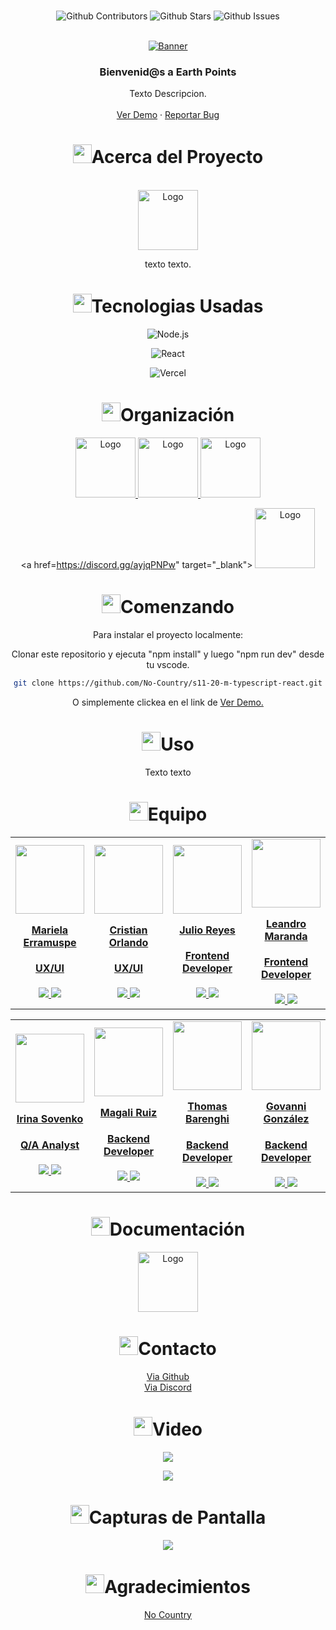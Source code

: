 <br />

<div align="center">

![Github Contributors](https://img.shields.io/github/contributors/No-Country/s11-20-m-typescript-react)
![Github Stars](https://img.shields.io/github/stars/No-Country/s11-20-m-typescript-react)
![Github Issues](https://img.shields.io/github/issues-raw/No-Country/s11-20-m-typescript-react)

<!-- PROJECT LOGO -->
<br />
<div align="center">

  <a href="No-Country/s11-20-m-typescript-react" target="_blank">
    <img src="https://previews.123rf.com/images/hollygraphic/hollygraphic1112/hollygraphic111200128/11703658-ecolog%C3%ADa-banner-con-lugar-para-el-texto.jpg" alt="Banner">
  </a>

<h3 align="center">Bienvenid@s a Earth Points</h3>

  <p align=center">
    Texto Descripcion.
    <br />
    <br />
    <a href="https://url.vercel.app/" target="_blank">Ver Demo</a>
    ·
    <a href="https://github.com/No-Country/s11-20-m-typescript-react/issues" target="_blank">Reportar Bug</a>
  </p>
</div>

<!-- ABOUT THE PROJECT -->

<h1 align="center"> 
<img src="https://media2.giphy.com/media/4ZrRpqbSaWoyZYRoCd/giphy.gif" width="30px">Acerca del Proyecto
</h1>

<br />
  <a href="No-Country/s11-20-m-typescript-react" target="_blank">
    <img src="https://i.imgur.com/QEsYqAC.png" alt="Logo" width="96" height="96">
  </a>
<br />

texto texto.

<h1 align="center"> 
<img src="https://media0.giphy.com/media/uhQuegHFqkVYuFMXMQ/giphy.gif" width="30px">Tecnologias Usadas
</h1>

![Node.js](https://img.shields.io/static/v1?style=for-the-badge&message=Node.js&color=339933&logo=Node.js&logoColor=FFFFFF&label=)

![React](https://img.shields.io/static/v1?style=for-the-badge&message=React&color=222222&logo=React&logoColor=61DAFB&label=)

![Vercel](https://img.shields.io/static/v1?style=for-the-badge&message=Vercel&color=000000&logo=Vercel&logoColor=FFFFFF&label=)


<!-- Organización -->
<h1 align="center"> 
<img src="https://media2.giphy.com/media/Lqo3UBlXeHwZDoebKX/giphy.gif" width="30px">Organización
</h1>

<a href="https://trello.com/w/espaciodetrabajo97211919/home" target="_blank">
  <img src="https://cdn.jsdelivr.net/gh/devicons/devicon/icons/trello/trello-plain-wordmark.svg" alt="Logo" width="96" height="96">
</a>

<a href="https://www.figma.com/file/Z7a8esUQcBmOfgD69aenJk/Official-Tailwind-CSS-Styles-(EarthPoints)?type=design&mode=design&t=mIj9dfQbphYj4ysy-0" target="_blank">
  <img src="https://cdn.jsdelivr.net/gh/devicons/devicon/icons/figma/figma-original.svg" alt="Logo" width="96" height="96">
</a>

<a href="https://www.nocountry.tech/" target="_blank">
  <img src="https://cdn.jsdelivr.net/gh/devicons/devicon/icons/slack/slack-original.svg" alt="Logo" width="96" height="96">
</a>

<a href=https://discord.gg/ayjqPNPw" target="_blank">
  <img src="https://img.icons8.com/color/480/discord-new-logo.png" alt="Logo" width="96" height="96">
</a>

<!-- GETTING STARTED -->
<h1 align="center"> 
<img src="https://media1.giphy.com/media/QvpqIQAAl66EfoTJj8/giphy.gif" width="30px">Comenzando
</h1>

Para instalar el proyecto localmente: 

Clonar este repositorio y ejecuta "npm install" y luego "npm run dev" desde tu vscode.
   ```sh
   git clone https://github.com/No-Country/s11-20-m-typescript-react.git
   ```

O simplemente clickea en el link de 
<a href="https://link.vercel.app/" target="_blank">Ver Demo.</a>

<!-- USAGE EXAMPLES -->
<h1 align="center"> 
<img src="https://media4.giphy.com/media/v1.Y2lkPTc5MGI3NjExN2lvcWx2Ynpia3BjYnk3Yzlvdmw1cnBjdHI3cm5uY3QzenM1enNibiZlcD12MV9pbnRlcm5hbF9naWZfYnlfaWQmY3Q9cw/igPDtkfSJZMFwE0LP8/giphy.gif" width="30px">Uso
</h1>

Texto texto

<!-- TEAMS -->

<h1 align="center"> 
<img src="https://media1.giphy.com/media/gF2m2JOyGReppog8hU/giphy.gif" width="30px">Equipo
</h1>

<table>
  <tr>
    <td>
      <div align="center">
        <a href="https://www.behance.net/Mariela-Erramuspe" target="_blank" rel="author">
          <img width="110" src="https://pps.services.adobe.com/api/profile/B1A150B44F42968B0A490D45@AdobeID/image/d271079f-b77d-4d0f-8fc8-1cad23b3c3f1/115"/>
        </a>
        <a href="https://www.behance.net/Mariela-Erramuspe" target="_blank" rel="author">
          <h4 style="margin-top: 1rem;">Mariela Erramuspe</h4>
          <h4 style="margin-top: 1rem;">UX/UI</h4>
        </a>
        <a href="https://www.behance.net/Mariela-Erramuspe" target="_blank">
          <img src="https://img.shields.io/static/v1?style=for-the-badge&message=Behance&color=172B4D&logo=Behance&logoColor=FFFFFF&label="/>
        </a>
        <a href="https://www.linkedin.com/in/mariela-sol-erramuspe" target="_blank">
          <img src="https://img.shields.io/badge/linkedin%20-%230077B5.svg?&style=for-the-badge&logo=linkedin&logoColor=white"/>
        </a>
      </div>
    </td>
    <td>
      <div align="center">
        <a href="https://www.behance.net/CristianMOrlando" target="_blank" rel="author">
          <img width="110" src="https://pps.services.adobe.com/api/profile/12B4265763DA65080A495E98@AdobeID/image/5dc5e92b-dae9-451d-b63c-594db4d9da92/115"/>
        </a>
        <a href="https://www.behance.net/CristianMOrlando" target="_blank" rel="author">
          <h4 style="margin-top: 1rem;">Cristian Orlando</h4>
          <h4 style="margin-top: 1rem;">UX/UI</h4>
        </a>
        <a href="https://www.behance.net/CristianMOrlando" target="_blank">
          <img src="https://img.shields.io/static/v1?style=for-the-badge&message=Behance&color=172B4D&logo=Behance&logoColor=FFFFFF&label="/>
        </a>
        <a href="https://www.linkedin.com/in/cristianmarianoorlando/" target="_blank">
          <img src="https://img.shields.io/badge/linkedin%20-%230077B5.svg?&style=for-the-badge&logo=linkedin&logoColor=white"/>
        </a>
      </div>
    </td>
    <td>
      <div align="center">
        <a href="https://github.com/jjrh92" target="_blank" rel="author">
          <img width="110" src="https://avatars.githubusercontent.com/u/48032098"/>
        </a>
        <a href="https://www.linkedin.com/in/jjrh92" target="_blank" rel="author">
          <h4 style="margin-top: 1rem;">Julio Reyes</h4>
          <h4 style="margin-top: 1rem;">Frontend Developer</h4>
        </a>
        <a href="https://github.com/jjrh92" target="_blank">
          <img src="https://img.shields.io/static/v1?style=for-the-badge&message=GitHub&color=172B4D&logo=GitHub&logoColor=FFFFFF&label="/>
        </a>
        <a href="https://www.linkedin.com/in/jjrh92/" target="_blank">
          <img src="https://img.shields.io/badge/linkedin%20-%230077B5.svg?&style=for-the-badge&logo=linkedin&logoColor=white"/>
        </a>
      </div>
    </td>
    <td>
      <div align="center">
        <a href="https://github.com/leandroni1983" target="_blank" rel="author">
          <img width="110" src="https://avatars.githubusercontent.com/u/27628361?v=4"/>
        </a>
        <a href="https://www.linkedin.com/in/leandronicolas1983/" target="_blank" rel="author">
          <h4 style="margin-top: 1rem;">Leandro Maranda</h4>
          <h4 style="margin-top: 1rem;">Frontend Developer</h4>
        </a>
        <a href="https://github.com/leandroni1983" target="_blank">
          <img src="https://img.shields.io/static/v1?style=for-the-badge&message=GitHub&color=172B4D&logo=GitHub&logoColor=FFFFFF&label="/>
        </a>
        <a href="https://www.linkedin.com/in/leandronicolas1983/" target="_blank">
          <img src="https://img.shields.io/badge/linkedin%20-%230077B5.svg?&style=for-the-badge&logo=linkedin&logoColor=white"/>
        </a>
      </div>
    </td>
  </tr>
</table>

<table>
  <tr>
    <td>
      <div align="center">
        <a href="https://github.com/SIA83" target="_blank" rel="author">
          <img width="110" src="https://static.licdn.com/aero-v1/sc/h/244xhbkr7g40x6bsu4gi6q4ry"/>
        </a>
        <a href="https://www.linkedin.com/in/irina-sov/" target="_blank" rel="author">
          <h4 style="margin-top: 1rem;">Irina Sovenko</h4>
          <h4 style="margin-top: 1rem;">Q/A Analyst</h4>
        </a>
        <a href="https://github.com/SIA83" target="_blank">
          <img src="https://img.shields.io/static/v1?style=for-the-badge&message=GitHub&color=172B4D&logo=GitHub&logoColor=FFFFFF&label="/>
        </a>
        <a href="https://www.linkedin.com/in/irina-sov/" target="_blank">
          <img src="https://img.shields.io/badge/linkedin%20-%230077B5.svg?&style=for-the-badge&logo=linkedin&logoColor=white"/>
        </a>
      </div>
    </td>
    <td>
      <div align="center">
        <a href="https://github.com/maggieruizdiaz22" target="_blank" rel="author">
          <img width="110" src="https://avatars.githubusercontent.com/u/114106304?v=4"/>
        </a>
        <a href="https://github.com/maggieruizdiaz22" target="_blank" rel="author">
          <h4 style="margin-top: 1rem;">Magali Ruiz</h4>
          <h4 style="margin-top: 1rem;">Backend Developer</h4>
        </a>
        <a href="https://github.com/maggieruizdiaz22" target="_blank">
          <img src="https://img.shields.io/static/v1?style=for-the-badge&message=GitHub&color=172B4D&logo=GitHub&logoColor=FFFFFF&label="/>
        </a>
        <a href="https://www.linkedin.com/in/magal%C3%ADruizdiaz/" target="_blank">
          <img src="https://img.shields.io/badge/linkedin%20-%230077B5.svg?&style=for-the-badge&logo=linkedin&logoColor=white"/>
        </a>
      </div>
    </td>
    <td>
      <div align="center">
        <a href="https://github.com/thomasbarenghi" target="_blank" rel="author">
          <img width="110" src="https://avatars.githubusercontent.com/u/90881270?v=4"/>
        </a>
        <a href="https://github.com/thomasbarenghi" target="_blank" rel="author">
          <h4 style="margin-top: 1rem;">Thomas Barenghi</h4>
          <h4 style="margin-top: 1rem;">Backend Developer</h4>
        </a>
        <a href="https://github.com/thomasbarenghi" target="_blank">
          <img src="https://img.shields.io/static/v1?style=for-the-badge&message=GitHub&color=172B4D&logo=GitHub&logoColor=FFFFFF&label="/>
        </a>
        <a href="https://www.linkedin.com/in/thomasbarenghi/" target="_blank">
          <img src="https://img.shields.io/badge/linkedin%20-%230077B5.svg?&style=for-the-badge&logo=linkedin&logoColor=white"/>
        </a>
      </div>
    </td>
    <td>
      <div align="center">
        <a href="https://github.com/GoRiDeveloper" target="_blank" rel="author">
          <img width="110" src="https://avatars.githubusercontent.com/u/103330976?v=4"/>
        </a>
        <a href="https://github.com/GoRiDeveloper" target="_blank" rel="author">
          <h4 style="margin-top: 1rem;">Govanni González</h4>
          <h4 style="margin-top: 1rem;">Backend Developer</h4>
        </a>
        <a href="https://github.com/GoRiDeveloper" target="_blank">
          <img src="https://img.shields.io/static/v1?style=for-the-badge&message=GitHub&color=172B4D&logo=GitHub&logoColor=FFFFFF&label="/>
        </a>
        <a href="https://www.linkedin.com/in/govanni-rivera-desarrollador-full-stack/" target="_blank">
          <img src="https://img.shields.io/badge/linkedin%20-%230077B5.svg?&style=for-the-badge&logo=linkedin&logoColor=white"/>
        </a>
      </div>
    </td>
    <td>
      <div align="center">
        <a href="https://github.com/mjParedes" target="_blank" rel="author">
          <img width="110" src="https://avatars.githubusercontent.com/u/99201087?v=4"/>
        </a>
        <a href="https://github.com/mjParedes" target="_blank" rel="author">
          <h4 style="margin-top: 1rem;">Matias Paredes</h4>
          <h4 style="margin-top: 1rem;">Backend Developer</h4>
        </a>
        <a href="https://github.com/mjParedes" target="_blank">
          <img src="https://img.shields.io/static/v1?style=for-the-badge&message=GitHub&color=172B4D&logo=GitHub&logoColor=FFFFFF&label="/>
        </a>
        <a href="https://www.linkedin.com/in/matias-paredes-m8j5" target="_blank">
          <img src="https://img.shields.io/badge/linkedin%20-%230077B5.svg?&style=for-the-badge&logo=linkedin&logoColor=white"/>
        </a>
      </div>
    </td>
    <td>
      <div align="center">
        <a href="https://github.com/MayderC" target="_blank" rel="author">
          <img width="110" src="https://avatars.githubusercontent.com/u/44930667?v=4"/>
        </a>
        <a href="https://github.com/MayderC" target="_blank" rel="author">
          <h4 style="margin-top: 1rem;">Mayder Cortés</h4>
          <h4 style="margin-top: 1rem;">Backend Developer</h4>
        </a>
        <a href="https://github.com/MayderC" target="_blank">
          <img src="https://img.shields.io/static/v1?style=for-the-badge&message=GitHub&color=172B4D&logo=GitHub&logoColor=FFFFFF&label="/>
        </a>
        <a href="https://www.linkedin.com/in/david-cortesb/" target="_blank">
          <img src="https://img.shields.io/badge/linkedin%20-%230077B5.svg?&style=for-the-badge&logo=linkedin&logoColor=white"/>
        </a>
      </div>
    </td>
    <td>
      <div align="center">
        <a href="https://github.com/santiago-sonzini" target="_blank" rel="author">
          <img width="110" src="https://avatars.githubusercontent.com/u/99201087?v=4"/>
        </a>
        <a href="https://github.com/santiago-sonzini" target="_blank" rel="author">
          <h4 style="margin-top: 1rem;">Santiago Sonzini</h4>
          <h4 style="margin-top: 1rem;">Backend Developer</h4>
        </a>
        <a href="https://github.com/santiago-sonzini" target="_blank">
          <img src="https://img.shields.io/static/v1?style=for-the-badge&message=GitHub&color=172B4D&logo=GitHub&logoColor=FFFFFF&label="/>
        </a>
        <a href="https://github.com/santiago-sonzini" target="_blank">
          <img src="https://img.shields.io/badge/linkedin%20-%230077B5.svg?&style=for-the-badge&logo=linkedin&logoColor=white"/>
        </a>
      </div>
    </td>
  </tr>
</table>

<!-- ABOUT THE PROJECT -->

<h1 align="center"> 
<img src="https://media4.giphy.com/media/U3DTrGnuwfDpkNsr3d/giphy.gif" width="30px">Documentación
</h1>

<a href="url" target="_blank">
  <img src="https://img.icons8.com/officel/80/making-notes.png" alt="Logo" width="96" height="96">
</a>

<!-- CONTACT -->
<h1 align="center"> 
<img src="https://media3.giphy.com/media/dA9zmG7BCtbauczAQY/giphy.gif" width="30px">Contacto
</h1>

[Via Github](https://github.com/No-Country/C13-41-FT-NODE-REACT)
<br />
[Via Discord](https://discord.gg/ayjqPNPw)

<!-- Video -->
<h1 align="center"> 
<img src="https://media0.giphy.com/media/odMfXhzCqknOCYrNdU/giphy.gif" width="30px">Video
</h1>


<p align="center"><a href="https://www.youtube.com/watch?v=v88888888888" target="_blank" rel="noopener noreferrer"><img src="https://img.shields.io/badge/Video-S11_20_M_TYPESCRIPT_REACT-red?style=for-the-badge&logo=youtube"/></a></p>

<img src="https://i.imgur.com/BBBBBBB.png"/>

<!-- Screenshots -->
<h1 align="center"> 
<img src="https://media1.giphy.com/media/xcFJX6T9z2iqiB9Ud9/giphy.gif" width="30px">Capturas de Pantalla
</h1>

<img src="https://i.imgur.com/000000.png"/>


<!-- ACKNOWLEDGMENTS -->
<h1 align="center"> 
<img src="https://media1.giphy.com/media/v1.Y2lkPTc5MGI3NjExbXliemQ4NzVmdXRxc3FyM3RjN2F2NzQ5MmRwZnJxa2VrZDBncjhtbiZlcD12MV9pbnRlcm5hbF9naWZfYnlfaWQmY3Q9cw/sa5tk2gi3G1MSmy1vY/giphy.gif" width="30px">Agradecimientos
</h1>

[No Country](https://www.nocountry.tech/)